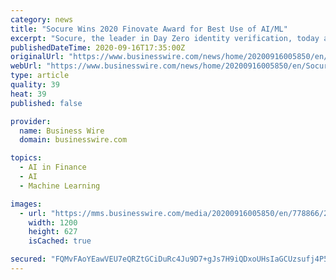 ```yaml
---
category: news
title: "Socure Wins 2020 Finovate Award for Best Use of AI/ML"
excerpt: "Socure, the leader in Day Zero identity verification, today announced it has won the 2020 Finovate Award for Best Use of AI/ML. The Finovate awards we"
publishedDateTime: 2020-09-16T17:35:00Z
originalUrl: "https://www.businesswire.com/news/home/20200916005850/en/Socure-Wins-2020-Finovate-Award-for-Best-Use-of-AIML"
webUrl: "https://www.businesswire.com/news/home/20200916005850/en/Socure-Wins-2020-Finovate-Award-for-Best-Use-of-AIML"
type: article
quality: 39
heat: 39
published: false

provider:
  name: Business Wire
  domain: businesswire.com

topics:
  - AI in Finance
  - AI
  - Machine Learning

images:
  - url: "https://mms.businesswire.com/media/20200916005850/en/778866/23/Primary_Logo_RGB.jpg"
    width: 1200
    height: 627
    isCached: true

secured: "FQMvFAoYEawVEU7eQRZtGCiDuRc4Ju9D7+gJs7H9iQDxoUHsIaGCUzsufj4P5PITEuYrQvIhArd+VwOgUrd2z6Zx5RjDHfPpjeBkavcFP45emeNkzeA/LV1J42mMeszrb79xSMtCKbOfU+qNQzVorcxzeslihc4k3q40nCLvxFpm5wzIC1vbTiGEOR2qhFkCVXGLS+0csXfRLNg8Z939EiMgRa1MG+XL4J2fmC+XMCaV6l6Bs3YRG3gjIzuP1zzDPvorlTgtzIcTMG+vyDEs0knewPkDjbzLXsHrrUgMJvOLgm7PqFUf5Z3KMYZbhAgTjmN3MOWZoQNeW8TzTXWoGvUzxPhzik/4671zXHVWNnI=;yAb1iZCNvah4R/SsujHNqA=="
---
```



